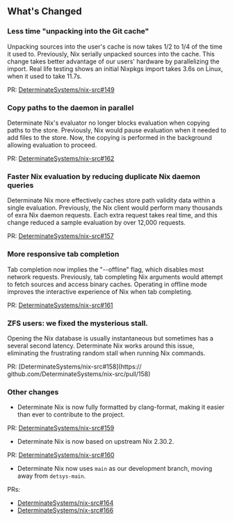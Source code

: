 ## What's Changed

### Less time "unpacking into the Git cache"

Unpacking sources into the user's cache is now takes 1/2 to 1/4 of the time it used to.
Previously, Nix serially unpacked sources into the cache.
This change takes better advantage of our users' hardware by parallelizing the import.
Real life testing shows an initial Nixpkgs import takes 3.6s on Linux, when it used to take 11.7s.

PR: [DeterminateSystems/nix-src#149](https://github.com/DeterminateSystems/nix-src/pull/149)

### Copy paths to the daemon in parallel

Determinate Nix's evaluator no longer blocks evaluation when copying paths to the store.
Previously, Nix would pause evaluation when it needed to add files to the store.
Now, the copying is performed in the background allowing evaluation to proceed.

PR: [DeterminateSystems/nix-src#162](https://github.com/DeterminateSystems/nix-src/pull/162)

### Faster Nix evaluation by reducing duplicate Nix daemon queries

Determinate Nix more effectively caches store path validity data within a single evaluation.
Previously, the Nix client would perform many thousands of exra Nix daemon requests.
Each extra request takes real time, and this change reduced a sample evaluation by over 12,000 requests.

PR: [DeterminateSystems/nix-src#157](https://github.com/DeterminateSystems/nix-src/pull/157)

### More responsive tab completion

Tab completion now implies the "--offline" flag, which disables most network requests.
Previously, tab completing Nix arguments would attempt to fetch sources and access binary caches.
Operating in offline mode improves the interactive experience of Nix when tab completing.

PR: [DeterminateSystems/nix-src#161](https://github.com/DeterminateSystems/nix-src/pull/161)

### ZFS users: we fixed the mysterious stall.

Opening the Nix database is usually instantaneous but sometimes has a several second latency.
Determinate Nix works around this issue, eliminating the frustrating random stall when running Nix commands.

PR: [DeterminateSystems/nix-src#158](https://
github.com/DeterminateSystems/nix-src/pull/158)

### Other changes

* Determinate Nix is now fully formatted by clang-format, making it easier than ever to contribute to the project.

PR: [DeterminateSystems/nix-src#159](https://github.com/DeterminateSystems/nix-src/pull/159)

* Determinate Nix is now based on upstream Nix 2.30.2.

PR: [DeterminateSystems/nix-src#160](https://github.com/DeterminateSystems/nix-src/pull/160)

* Determinate Nix now uses `main` as our development branch, moving away from `detsys-main`.

PRs:
* [DeterminateSystems/nix-src#164](https://github.com/DeterminateSystems/nix-src/pull/164)
* [DeterminateSystems/nix-src#166](https://github.com/DeterminateSystems/nix-src/pull/166)

